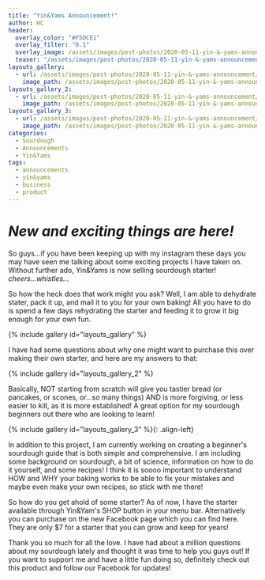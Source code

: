 ```yaml
---
title: "Yin&Yams Announcement!"
author: HC
header:
  overlay_color: "#F5DCE1"
  overlay_filter: "0.1"
  overlay_image: /assets/images/post-photos/2020-05-11-yin-&-yams-announcement/header.jpg
  teaser: "/assets/images/post-photos/2020-05-11-yin-&-yams-announcement/header.jpg"
layouts_gallery:
  - url: /assets/images/post-photos/2020-05-11-yin-&-yams-announcement/0.jpg
    image_path: /assets/images/post-photos/2020-05-11-yin-&-yams-announcement/0.jpg
layouts_gallery_2:
  - url: /assets/images/post-photos/2020-05-11-yin-&-yams-announcement/1.png
    image_path: /assets/images/post-photos/2020-05-11-yin-&-yams-announcement/1.png
layouts_gallery_3:
  - url: /assets/images/post-photos/2020-05-11-yin-&-yams-announcement/2.jpg
    image_path: /assets/images/post-photos/2020-05-11-yin-&-yams-announcement/2 small.jpg
categories:
  - Sourdough
  - Announcements
  - Yin&Yams
tags:
  - announcements
  - yin&yams
  - business
  - product
---
```


# ***New and exciting things are here!***

So guys...if you have been keeping up with my instagram these days you may have seen me talking about some exciting projects I have taken on. Without further ado, Yin&Yams is now selling sourdough starter! *cheers...whistles...* 

So how the heck does that work might you ask? Well, I am able to dehydrate stater, pack it up, and mail it to you for your own baking! All you have to do is spend a few days rehydrating the starter and feeding it to grow it big enough for your own fun. 

{% include gallery id="layouts_gallery" %}

I have had some questions about why one might want to purchase this over making their own starter, and here are my answers to that: 

{% include gallery id="layouts_gallery_2" %}

Basically, NOT starting from scratch will give you tastier bread (or pancakes, or scones, or...so many things) AND is more forgiving, or less easier to kill, as it is more established! A great option for my sourdough beginners out there who are looking to learn! 

{% include gallery id="layouts_gallery_3" %}{: .align-left}

In addition to this project, I am currently working on creating a beginner's sourdough guide that is both simple and comprehensive. I am including some background on sourdough, a bit of science, information on how to do it yourself, and some recipes! I think it is soooo important to understand HOW and WHY your baking works to be able to fix your mistakes and maybe even make your own recipes, so stick with me there! 


So how do you get ahold of some starter? As of now, I have the starter available through Yin&Yam's SHOP button in your menu bar. Alternatively you can purchase on the new Facebook page which you can find here. They are only $7 for a starter that you can grow and keep for years! 


Thank you so much for all the love. I have had about a million questions about my sourdough lately and thought it was time to help you guys out! If you want to support me and have a little fun doing so, definitely check out this product and follow our Facebook for updates!

